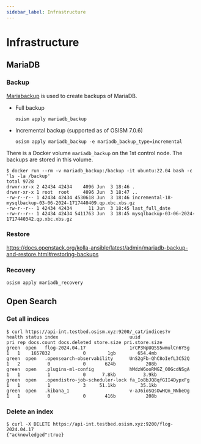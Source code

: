 ```yaml
---
sidebar_label: Infrastructure
---
```


# Infrastructure

## MariaDB

### Backup

[Mariabackup](https://mariadb.com/kb/en/mariabackup-overview/)  is used to create backups
of MariaDB.

* Full backup

  ```
  osism apply mariadb_backup
  ```

* Incremental backup (supported as of OSISM 7.0.6)

  ```
  osism apply mariadb_backup -e mariadb_backup_type=incremental
  ```

There is a Docker volume `mariadb_backup` on the 1st control node. The backups
are stored in this volume.

```
$ docker run --rm -v mariadb_backup:/backup -it ubuntu:22.04 bash -c 'ls -la /backup'
total 9728
drwxr-xr-x 2 42434 42434    4096 Jun  3 18:46 .
drwxr-xr-x 1 root  root     4096 Jun  3 18:47 ..
-rw-r--r-- 1 42434 42434 4530618 Jun  3 18:46 incremental-18-mysqlbackup-03-06-2024-1717440409.qp.xbc.xbs.gz
-rw-r--r-- 1 42434 42434      11 Jun  3 18:45 last_full_date
-rw-r--r-- 1 42434 42434 5411763 Jun  3 18:45 mysqlbackup-03-06-2024-1717440342.qp.xbc.xbs.gz
```

### Restore

https://docs.openstack.org/kolla-ansible/latest/admin/mariadb-backup-and-restore.html#restoring-backups

### Recovery

```
osism apply mariadb_recovery
```

## Open Search

### Get all indices

```
$ curl https://api-int.testbed.osism.xyz:9200/_cat/indices?v
health status index                          uuid                   pri rep docs.count docs.deleted store.size pri.store.size
green  open   flog-2024.04.17                1rCP3NpUQSS5wmulCn6Y5g   1   1    1657832            0        1gb        654.4mb
green  open   .opensearch-observability      UnS2gFb-QhC8oIefL3C52Q   1   2          0            0       624b           208b
green  open   .plugins-ml-config             hMdzW6ooRMGZ_0OGcdNSgA   1   1          1            0      7.8kb          3.9kb
green  open   .opendistro-job-scheduler-lock fa_Io8bJQ8qfGII4DypxFg   1   1          1            3     51.1kb         35.1kb
green  open   .kibana_1                      v-aJ6ioSQsOwHQn_NNbeOg   1   1          0            0       416b           208b
```

### Delete an index

```
$ curl -X DELETE https://api-int.testbed.osism.xyz:9200/flog-2024.04.17
{"acknowledged":true}
```
